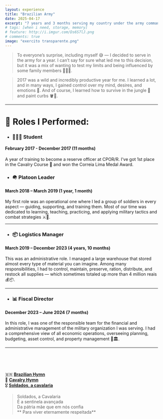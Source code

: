 ```yaml
---
layout: experience
title: "Brazilian Army"
date: 2025-04-17
excerpt: "7 years and 3 months serving my country under the army command."
# tags: [when i need, storage, memory]
# feature: http://i.imgur.com/Ds6S7lJ.png
# comments: true
image: "exercito transparente.png"
---
```


> To everyone’s surprise, including myself 😅 — I decided to serve in the army for a year. I can’t say for sure what led me to this decision, but it was a mix of wanting to test my limits and being influenced by some family members 👨‍👩‍👦.

>2017 was a wild and incredibly productive year for me. I learned a lot, and in many ways, I gained control over my mind, desires, and emotions 🧠. And of course, I learned how to survive in the jungle 🌴 and paint curbs 🪣🎨.

---

# 💼 Roles I Performed:

- ### 🧑🏻‍🎓 Student
#### February 2017 - December 2017 (11 months)
A year of training to become a reserve officer at CPOR/R. I've got 1st place in the Cavalry Course 🥇 and won the Correia Lima Medal Award.

- ### 🪖 Platoon Leader
#### March 2018 – March 2019 (1 year, 1 month)
My first role was an operational one where I led a group of soldiers in every aspect — guiding, supporting, and training them. Most of our time was dedicated to learning, teaching, practicing, and applying military tactics and combat strategies ⚔️🧭.

---

- ### 📦 Logistics Manager
#### March 2019 – December 2023 (4 years, 10 months)
This was an administrative role. I managed a large warehouse that stored almost every type of material you can imagine. Among many responsibilities, I had to control, maintain, preserve, ration, distribute, and restock all supplies — which sometimes totaled up more than 4 million reais 💰📦.

---

- ### 📊 Fiscal Director
#### December 2023 – June 2024 (7 months)
In this role, I was one of the responsible team for the financial and administrative management of the military organization I was serving. I had a comprehensive view of all economic operations, overseeing planning, budgeting, asset control, and property management 💼🏛️.

---

<br>
<br>
<br>

🇧🇷 **[Brazilian Hymn](https://www.letras.mus.br/hinos-de-paises/46368/)**  
🐎 **[Cavalry Hymn](https://www.letras.mus.br/exercito-brasileiro/435235/)**  
🎖️ **[Soldados, a cavalaria](https://www.letras.mus.br/exercito-brasileiro/soldados-a-cavalaria/)**

> Soldados, a Cavalaria  
> É a sentinela avançada  
> Da pátria mãe que em nós confia  
> ** Para viver eternamente respeitada**